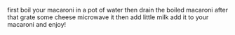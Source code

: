 first boil your macaroni in a pot of water
then drain the boiled macaroni
after that grate some cheese
microwave it
then add little milk
add it to your macaroni
and enjoy!